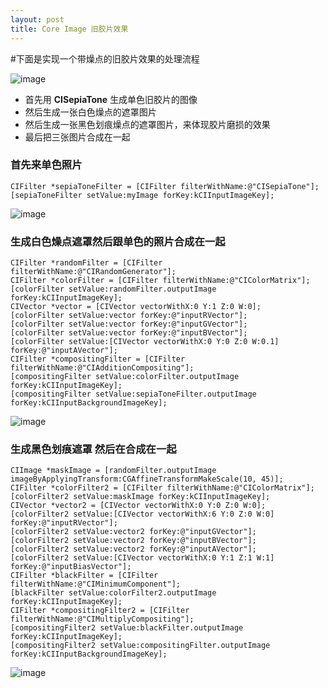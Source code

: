 ```yaml
---
layout: post
title: Core Image 旧胶片效果
---
```

#下面是实现一个带燥点的旧胶片效果的处理流程

![image](http://sipdar.github.io/image/2014/03/30/1.png)

* 首先用 **CISepiaTone** 生成单色旧胶片的图像
* 然后生成一张白色燥点的遮罩图片
* 然后生成一张黑色划痕燥点的遮罩图片，来体现胶片磨损的效果
* 最后把三张图片合成在一起

### 首先来单色照片
	
	CIFilter *sepiaToneFilter = [CIFilter filterWithName:@"CISepiaTone"];
	[sepiaToneFilter setValue:myImage forKey:kCIInputImageKey];

![image](http://sipdar.github.io/image/2014/03/30/2.png)

### 生成白色燥点遮罩然后跟单色的照片合成在一起


	CIFilter *randomFilter = [CIFilter filterWithName:@"CIRandomGenerator"];
	CIFilter *colorFilter = [CIFilter filterWithName:@"CIColorMatrix"];
	[colorFilter setValue:randomFilter.outputImage	forKey:kCIInputImageKey];
	CIVector *vector = [CIVector vectorWithX:0 Y:1 Z:0 W:0];
	[colorFilter setValue:vector forKey:@"inputRVector"];
	[colorFilter setValue:vector forKey:@"inputGVector"];
	[colorFilter setValue:vector forKey:@"inputBVector"];
	[colorFilter setValue:[CIVector vectorWithX:0 Y:0 Z:0 W:0.1] forKey:@"inputAVector"];
	CIFilter *compositingFilter = [CIFilter filterWithName:@"CIAdditionCompositing"];
	[compositingFilter setValue:colorFilter.outputImage	forKey:kCIInputImageKey];
	[compositingFilter setValue:sepiaToneFilter.outputImage	forKey:kCIInputBackgroundImageKey];

![image](http://sipdar.github.io/image/2014/03/30/3.png)

### 生成黑色划痕遮罩 然后在合成在一起

	CIImage *maskImage = [randomFilter.outputImage imageByApplyingTransform:CGAffineTransformMakeScale(10, 45)];
	CIFilter *colorFilter2 = [CIFilter filterWithName:@"CIColorMatrix"];
	[colorFilter2 setValue:maskImage forKey:kCIInputImageKey];
	CIVector *vector2 = [CIVector vectorWithX:0 Y:0 Z:0 W:0];
	[colorFilter2 setValue:[CIVector vectorWithX:6 Y:0 Z:0 W:0] forKey:@"inputRVector"];
	[colorFilter2 setValue:vector2 forKey:@"inputGVector"];
	[colorFilter2 setValue:vector2 forKey:@"inputBVector"];
	[colorFilter2 setValue:vector2 forKey:@"inputAVector"];
	[colorFilter2 setValue:[CIVector vectorWithX:0 Y:1 Z:1 W:1] forKey:@"inputBiasVector"];
	CIFilter *blackFilter = [CIFilter filterWithName:@"CIMinimumComponent"];
	[blackFilter setValue:colorFilter2.outputImage forKey:kCIInputImageKey];
	CIFilter *compositingFilter2 = [CIFilter filterWithName:@"CIMultiplyCompositing"];
	[compositingFilter2 setValue:blackFilter.outputImage	forKey:kCIInputImageKey];
	[compositingFilter2 setValue:compositingFilter.outputImage	forKey:kCIInputBackgroundImageKey];

![image](http://sipdar.github.io/image/2014/03/30/4.png)